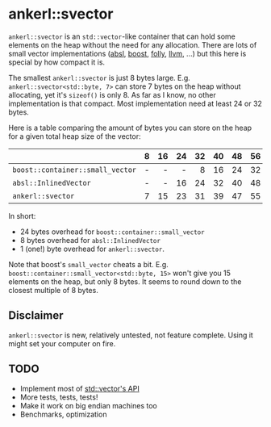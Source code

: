<a id="top"></a>

# ankerl::svector

`ankerl::svector` is an `std::vector`-like container that can hold some elements on the heap without the need for any allocation.
There are lots of small vector implementations ([absl](https://github.com/abseil/abseil-cpp/blob/master/absl/container/inlined_vector.h), [boost](https://www.boost.org/doc/libs/1_79_0/doc/html/boost/container/small_vector.html), [folly](https://github.com/facebook/folly/blob/main/folly/docs/small_vector.md), [llvm](https://llvm.org/doxygen/classllvm_1_1SmallVector.html), ...) but this here is special by how compact it is.

The smallest `ankerl::svector` is just 8 bytes large. E.g. `ankerl::svector<std::byte, 7>` can store 7 bytes on the heap without allocating, yet it's `sizeof()` is only 8. As far as I know, no other implementation is that compact. Most implementation need at least 24 or 32 bytes.

Here is a table comparing the amount of bytes you can store on the heap for a given total heap size of the vector:

|                                  | 8  | 16 | 24 | 32 | 40 | 48 | 56 | 64 |
|----------------------------------|---:|---:|---:|---:|---:|---:|---:|---:|
| `boost::container::small_vector` | -  | -  | -  |  8 | 16 | 24 | 32 | 40 |
| `absl::InlinedVector`            | -  | -  | 16 | 24 | 32 | 40 | 48 | 56 |
| `ankerl::svector`                | 7  | 15 | 23 | 31 | 39 | 47 | 55 | 63 |

In short:

* 24 bytes overhead for `boost::container::small_vector`
*  8 bytes overhead for `absl::InlinedVector`
* 1 (one!) byte overhead for `ankerl::svector`.

Note that boost's `small_vector` cheats a bit. E.g. `boost::container::small_vector<std::byte, 15>` won't give you 15 elements on the heap, but only 8 bytes. It seems to round down to the closest multiple of 8 bytes.

## Disclaimer

`ankerl::svector` is new, relatively untested, not feature complete. Using it might set your computer on fire.

## TODO

* Implement most of [std::vector's API](https://en.cppreference.com/w/cpp/container/vector)
* More tests, tests, tests!
* Make it work on big endian machines too
* Benchmarks, optimization

